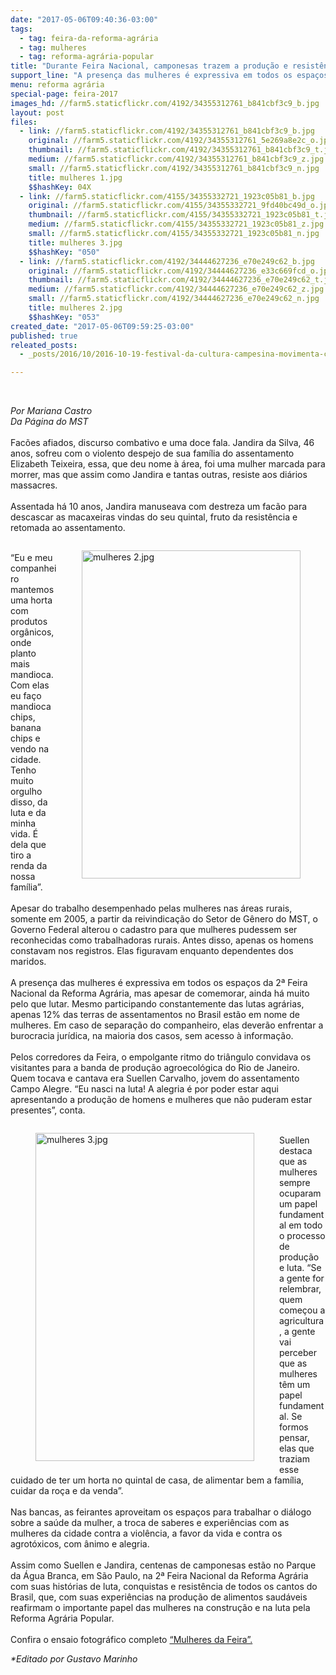 ```yaml
---
date: "2017-05-06T09:40:36-03:00"
tags:
  - tag: feira-da-reforma-agrária
  - tag: mulheres
  - tag: reforma-agrária-popular
title: "Durante Feira Nacional, camponesas trazem a produção e resistência agroecológica"
support_line: "A presença das mulheres é expressiva em todos os espaços da 2ª Feira Nacional da Reforma Agrária, mas apesar de comemorar, ainda há muito pelo que lutar. "
menu: reforma agrária
special-page: feira-2017
images_hd: //farm5.staticflickr.com/4192/34355312761_b841cbf3c9_b.jpg
layout: post
files:
  - link: //farm5.staticflickr.com/4192/34355312761_b841cbf3c9_b.jpg
    original: //farm5.staticflickr.com/4192/34355312761_5e269a8e2c_o.jpg
    thumbnail: //farm5.staticflickr.com/4192/34355312761_b841cbf3c9_t.jpg
    medium: //farm5.staticflickr.com/4192/34355312761_b841cbf3c9_z.jpg
    small: //farm5.staticflickr.com/4192/34355312761_b841cbf3c9_n.jpg
    title: mulheres 1.jpg
    $$hashKey: 04X
  - link: //farm5.staticflickr.com/4155/34355332721_1923c05b81_b.jpg
    original: //farm5.staticflickr.com/4155/34355332721_9fd40bc49d_o.jpg
    thumbnail: //farm5.staticflickr.com/4155/34355332721_1923c05b81_t.jpg
    medium: //farm5.staticflickr.com/4155/34355332721_1923c05b81_z.jpg
    small: //farm5.staticflickr.com/4155/34355332721_1923c05b81_n.jpg
    title: mulheres 3.jpg
    $$hashKey: "050"
  - link: //farm5.staticflickr.com/4192/34444627236_e70e249c62_b.jpg
    original: //farm5.staticflickr.com/4192/34444627236_e33c669fcd_o.jpg
    thumbnail: //farm5.staticflickr.com/4192/34444627236_e70e249c62_t.jpg
    medium: //farm5.staticflickr.com/4192/34444627236_e70e249c62_z.jpg
    small: //farm5.staticflickr.com/4192/34444627236_e70e249c62_n.jpg
    title: mulheres 2.jpg
    $$hashKey: "053"
created_date: "2017-05-06T09:59:25-03:00"
published: true
releated_posts:
  - _posts/2016/10/2016-10-19-festival-da-cultura-campesina-movimenta-campo-do-meio.md

---
```

<p>&nbsp;</p>

<p><em>Por Mariana Castro<br />
Da P&aacute;gina do MST</em><br />
<br />
Fac&otilde;es afiados, discurso combativo e uma doce fala. Jandira da Silva, 46 anos, sofreu com o violento despejo de sua fam&iacute;lia do assentamento Elizabeth Teixeira, essa, que deu nome &agrave; &aacute;rea, foi uma mulher marcada para morrer, mas que assim como Jandira e tantas outras, resiste aos di&aacute;rios massacres.<br />
<br />
Assentada h&aacute; 10 anos, Jandira manuseava com destreza um fac&atilde;o para descascar as macaxeiras vindas do seu quintal, fruto da resist&ecirc;ncia e retomada ao assentamento.&nbsp;</p>

<figure class="image" style="float:right"><img alt="mulheres 2.jpg" height="525" src="//farm5.staticflickr.com/4192/34444627236_e70e249c62_b.jpg" width="350" />
<figcaption></figcaption>
</figure>

<p><br />
&ldquo;Eu e meu companheiro mantemos uma horta com produtos org&acirc;nicos, onde planto mais mandioca. Com elas eu fa&ccedil;o mandioca chips, banana chips e vendo na cidade. Tenho muito orgulho disso, da luta e da minha vida. &Eacute; dela que tiro a renda da nossa fam&iacute;lia&rdquo;.<br />
<br />
Apesar do trabalho desempenhado pelas mulheres nas &aacute;reas rurais, somente em 2005, a partir da reivindica&ccedil;&atilde;o do Setor de G&ecirc;nero do MST, o Governo Federal alterou o cadastro para que mulheres pudessem ser reconhecidas como trabalhadoras rurais. Antes disso, apenas os homens constavam nos registros. Elas figuravam enquanto dependentes dos maridos.<br />
<br />
A presen&ccedil;a das mulheres &eacute; expressiva em todos os espa&ccedil;os da 2&ordf; Feira Nacional da Reforma Agr&aacute;ria, mas apesar de comemorar, ainda h&aacute; muito pelo que lutar. Mesmo participando constantemente das lutas agr&aacute;rias, apenas 12% das terras de assentamentos no Brasil est&atilde;o em nome de mulheres. Em caso de separa&ccedil;&atilde;o do companheiro, elas dever&atilde;o enfrentar a burocracia jur&iacute;dica, na maioria dos casos, sem acesso &agrave; informa&ccedil;&atilde;o.<br />
<br />
Pelos corredores da Feira, o empolgante ritmo do tri&acirc;ngulo convidava os visitantes para a banda de produ&ccedil;&atilde;o agroecol&oacute;gica do Rio de Janeiro. Quem tocava e cantava era Suellen Carvalho, jovem do assentamento Campo Alegre. &ldquo;Eu nasci na luta! A alegria &eacute; por poder estar aqui apresentando a produ&ccedil;&atilde;o de homens e mulheres que n&atilde;o puderam estar presentes&rdquo;, conta.</p>

<figure class="image" style="float:left"><img alt="mulheres 3.jpg" height="525" src="//farm5.staticflickr.com/4155/34355332721_1923c05b81_b.jpg" width="350" />
<figcaption></figcaption>
</figure>

<p><br />
Suellen destaca que as mulheres sempre ocuparam um papel fundamental em todo o processo de produ&ccedil;&atilde;o e luta. &ldquo;Se a gente for relembrar, quem come&ccedil;ou a agricultura, a gente vai perceber que as mulheres t&ecirc;m um papel fundamental. Se formos pensar, elas que traziam esse cuidado de ter um horta no quintal de casa, de alimentar bem a fam&iacute;lia, cuidar da ro&ccedil;a e da venda&rdquo;.<br />
<br />
Nas bancas, as feirantes aproveitam os espa&ccedil;os para trabalhar o di&aacute;logo sobre a sa&uacute;de da mulher, a troca de saberes e experi&ecirc;ncias com as mulheres da cidade contra a viol&ecirc;ncia, a favor da vida e contra os agrot&oacute;xicos, com &acirc;nimo e alegria.<br />
<br />
Assim como Suellen e Jandira, centenas de camponesas est&atilde;o no Parque da &Aacute;gua Branca, em S&atilde;o Paulo, na 2&ordf; Feira Nacional da Reforma Agr&aacute;ria com suas hist&oacute;rias de luta, conquistas e resist&ecirc;ncia de todos os cantos do Brasil, que, com suas experi&ecirc;ncias na produ&ccedil;&atilde;o de alimentos saud&aacute;veis reafirmam o importante papel das mulheres na constru&ccedil;&atilde;o e na luta pela Reforma Agr&aacute;ria Popular.<br />
<br />
Confira o ensaio fotogr&aacute;fico completo <a href="https://www.flickr.com/photos/mstoficial/albums/72157683458663025">&ldquo;Mulheres da Feira&rdquo;.</a></p>

<p><em>*Editado por Gustavo Marinho</em></p>

<p>&nbsp;</p>
